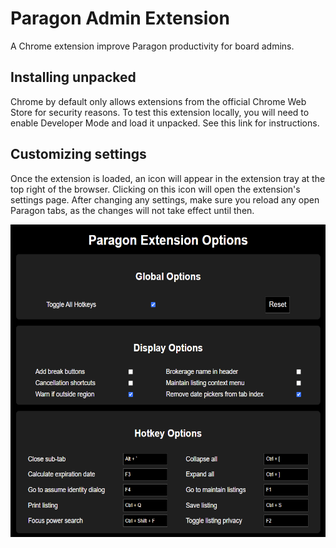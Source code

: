 # Paragon Admin Extension

A Chrome extension improve Paragon productivity for board admins.

## Installing unpacked

Chrome by default only allows extensions from the official Chrome Web Store for security reasons. To test this extension locally, you will need to enable Developer Mode and load it unpacked. See this link for instructions.

## Customizing settings

Once the extension is loaded, an icon will appear in the extension tray at the top right of the browser. Clicking on this icon will open the extension's settings page. After changing any settings, make sure you reload any open Paragon tabs, as the changes will not take effect until then.

<img height="500px" src="./ParagonExtensionSettings.png"></img>